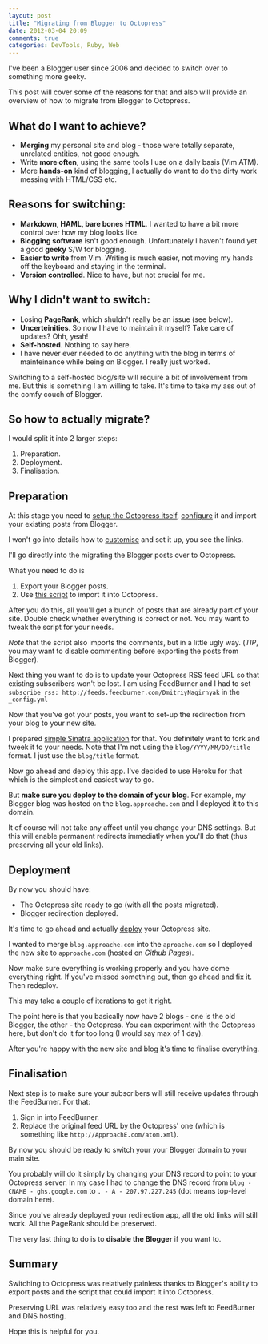 ```yaml
---
layout: post
title: "Migrating from Blogger to Octopress"
date: 2012-03-04 20:09
comments: true
categories: DevTools, Ruby, Web
---
```



I've been a Blogger user since 2006 and decided to switch over to something more geeky.

This post will cover some of the reasons for that and also will provide an overview
of how to migrate from Blogger to Octopress.

What do I want to achieve?
----------------------------

- **Merging** my personal site and blog - those were totally separate, unrelated entities, not good enough.
- Write **more often**, using the same tools I use on a daily basis (Vim ATM).
- More **hands-on** kind of blogging, I actually do want to do the dirty work messing with HTML/CSS etc.



Reasons for switching:
---------------------------

- **Markdown, HAML, bare bones HTML**. I wanted to have a bit more control over how my blog looks like.
- **Blogging software** isn't good enough. Unfortunately I haven't found yet a good **geeky** S/W for blogging.
- **Easier to write** from Vim. Writing is much easier, not moving my hands off the keyboard and staying in the terminal.
- **Version controlled**. Nice to have, but not crucial for me.

Why I didn't want to switch:
----------------------------

- Losing **PageRank**, which shuldn't really be an issue (see below).
- **Uncerteinities**. So now I have to maintain it myself? Take care of updates? Ohh, yeah!
- **Self-hosted**. Nothing to say here.
- I have never ever needed to do anything with the blog in terms of mainteinance while being on Blogger. I really just worked.

Switching to a self-hosted blog/site will require a bit of involvement from me.
But this is something I am willing to take. It's time to take my ass out of the comfy couch of Blogger.


So how to actually migrate?
--------------------------
I would split it into 2 larger steps:

1. Preparation.
2. Deployment.
3. Finalisation.


Preparation
--------------------------
At this stage you need to [setup the Octopress itself](http://octopress.org/docs/setup), [configure](http://octopress.org/docs/configuring) it and import your existing posts from Blogger.

I won't go into details how to [customise](http://octopress.org/docs/theme) and set it up, you see the links.

I'll go directly into the migrating the Blogger posts over to Octopress.

What you need to do is

1. Export your Blogger posts.
2. Use [this script](https://gist.github.com/1765496) to import it into Octopress.

After you do this, all you'll get a bunch of posts that are already part of your site.
Double check whether everything is correct or not. You may want to tweak the script for your needs.

*Note* that the script also imports the comments, but in a little ugly way.
(*TIP*, you may want to disable commenting before exporting the posts from Blogger).


Next thing you want to do is to update your Octopress RSS feed URL so that existing subscribers won't be lost.
I am using FeedBurner and I had to set `subscribe_rss: http://feeds.feedburner.com/DmitriyNagirnyak` in the `_config.yml`

Now that you've got your posts, you want to set-up the redirection from your blog to your new site.

I prepared [simple Sinatra application](https://github.com/dnagir/approache-redirects/blob/master/app.rb) for that.
You definitely want to fork and tweek it to your needs. Note that I'm not using the `blog/YYYY/MM/DD/title` format.
I just use the `blog/title` format.

Now go ahead and deploy this app. I've decided to use Heroku for that which is the simplest and easiest way to go.

But **make sure you deploy to the domain of your blog**. For example, my Blogger blog was hosted on the `blog.approache.com` and I deployed it to this domain.

It of course will not take any affect until you change your DNS settings.
But this will enable permanent redirects immediatly when you'll do that (thus preserving all your old links).


Deployment
-------------------------------------------

By now you should have:

- The Octopress site ready to go (with all the posts migrated).
- Blogger redirection deployed.

It's time to go ahead and actually [deploy](http://octopress.org/docs/deploying) your Octopress site.

I wanted to merge `blog.approache.com` into the `aproache.com` so I deployed the new site to `approache.com`
(hosted on *Github Pages*).

Now make sure everything is working properly and you have dome everything right.
If you've missed something out, then go ahead and fix it. Then redeploy.

This may take a couple of iterations to get it right.

The point here is that you basically now have 2 blogs - one is the old Blogger, the other - the Octopress.
You can experiment with the Octopress here, but don't do it for too long (I would say max of 1 day).

After you're happy with the new site and blog it's time to finalise everything.

Finalisation
---------------------------------------------

Next step is to make sure your subscribers will still receive updates through the FeedBurner.
For that:

1. Sign in into FeedBurner.
2. Replace the original feed URL by the Octopress' one (which is something like `http://ApproachE.com/atom.xml`).


By now you should be ready to switch your your Blogger domain to your main site.

You probably will do it simply by changing your DNS record to point to your Octopress server.
In my case I had to change the DNS record from `blog - CNAME - ghs.google.com` to `. - A - 207.97.227.245` (dot means top-level domain here).

Since you've already deployed your redirection app, all the old links will still work.
All the PageRank should be preserved.

The very last thing to do is to **disable the Blogger** if you want to.

Summary
----------------------------------------------

Switching to Octopress was relatively painless thanks to Blogger's ability to export posts and the script that could import it into Octopress.

Preserving URL was relatively easy too and the rest was left to FeedBurner and DNS hosting.


Hope this is helpful for you.

